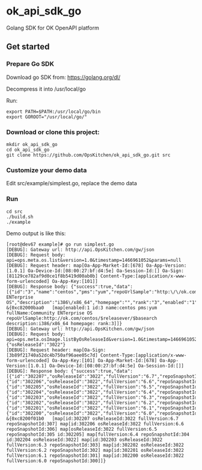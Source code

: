# ok_api_sdk_go
Golang SDK for OK OpenAPI platform

## Get started
### Prepare Go SDK
Download go SDK from: https://golang.org/dl/

Decompress it into /usr/local/go

Run:

    export PATH=$PATH:/usr/local/go/bin
    export GOROOT="/usr/local/go/"


### Download or clone this project:

    mkdir ok_api_sdk_go
    cd ok_api_sdk_go
    git clone https://github.com/OpsKitchen/ok_api_sdk_go.git src

### Customize your demo data
Edit src/example/simplest.go, replace the demo data

### Run
    cd src
    ./build.sh
    ./example

Demo output is like this:

    [root@dev67 example]# go run simplest.go
    [DEBUG]: Gateway url: http://api.OpsKitchen.com/gw/json
    [DEBUG]: Request body: api=ops.meta.os.list&version=1.0&timestamp=1466961052&params=null
    [DEBUG]: Request header: map[Oa-App-Market-Id:[678] Oa-App-Version:[1.0.1] Oa-Device-Id:[08:00:27:bf:d4:5e] Oa-Session-Id:[] Oa-Sign:[81129ce782af9d0ce1f8b5419d00ab0b] Content-Type:[application/x-www-form-urlencoded] Oa-App-Key:[101]]
    [DEBUG]: Response body: {"success":true,"data":[{"id":"3","name":"centos","pms":"yum","repoUrlSample":"http:\/\/ok.com\/centos\/$releasever\/$basearch","fullName":"Community ENTerprise OS","description":"i386\/x86_64","homepage":"","rank":"3","enabled":"1"}]}
    &{0xc82000baa0   [map[enabled:1 id:3 name:centos pms:yum fullName:Community ENTerprise OS repoUrlSample:http://ok.com/centos/$releasever/$basearch description:i386/x86_64 homepage: rank:3]]}
    [DEBUG]: Gateway url: http://api.OpsKitchen.com/gw/json
    [DEBUG]: Request body: api=ops.meta.osImage.listByOsReleaseId&version=1.0&timestamp=1466961052&params={"osReleaseId":"3022"}
    [DEBUG]: Request header: map[Oa-Sign:[3b89f21740a52dc4b750af96aee05c7d] Content-Type:[application/x-www-form-urlencoded] Oa-App-Key:[101] Oa-App-Market-Id:[678] Oa-App-Version:[1.0.1] Oa-Device-Id:[08:00:27:bf:d4:5e] Oa-Session-Id:[]]
    [DEBUG]: Response body: {"success":true,"data":[{"id":"302207","osReleaseId":"3022","fullVersion":"6.7","repoSnapshotId":"307"},{"id":"302206","osReleaseId":"3022","fullVersion":"6.6","repoSnapshotId":"306"},{"id":"302205","osReleaseId":"3022","fullVersion":"6.5","repoSnapshotId":"305"},{"id":"302204","osReleaseId":"3022","fullVersion":"6.4","repoSnapshotId":"304"},{"id":"302203","osReleaseId":"3022","fullVersion":"6.3","repoSnapshotId":"303"},{"id":"302202","osReleaseId":"3022","fullVersion":"6.2","repoSnapshotId":"302"},{"id":"302201","osReleaseId":"3022","fullVersion":"6.1","repoSnapshotId":"301"},{"id":"302200","osReleaseId":"3022","fullVersion":"6.0","repoSnapshotId":"300"}]}
    &{0xc8200f01b0   [map[id:302207 osReleaseId:3022 fullVersion:6.7 repoSnapshotId:307] map[id:302206 osReleaseId:3022 fullVersion:6.6 repoSnapshotId:306] map[osReleaseId:3022 fullVersion:6.5 repoSnapshotId:305 id:302205] map[fullVersion:6.4 repoSnapshotId:304 id:302204 osReleaseId:3022] map[id:302203 osReleaseId:3022 fullVersion:6.3 repoSnapshotId:303] map[id:302202 osReleaseId:3022 fullVersion:6.2 repoSnapshotId:302] map[id:302201 osReleaseId:3022 fullVersion:6.1 repoSnapshotId:301] map[id:302200 osReleaseId:3022 fullVersion:6.0 repoSnapshotId:300]]}
